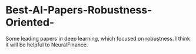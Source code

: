 # Best-AI-Papers-Robustness-Oriented-
Some leading papers in deep learning, which focused on robustness. I think it will be helpful to NeuralFinance.

